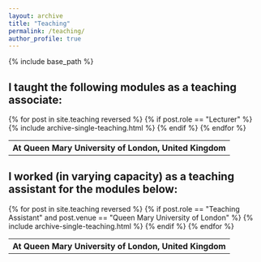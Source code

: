 ```yaml
---
layout: archive
title: "Teaching"
permalink: /teaching/
author_profile: true
---
```


{% include base_path %}

I taught the following modules as a teaching associate:
------

<table>
<tr>
  <th class="venue" colspan="2">At Queen Mary University of London, United Kingdom</th>
</tr>
{% for post in site.teaching reversed %}
  {% if post.role == "Lecturer" %}
    {% include archive-single-teaching.html %}
  {% endif %}
{% endfor %}
</table>

I worked (in varying capacity) as a teaching assistant for the modules below:
------
<table>
<tr>
  <th class="venue" colspan="2">At Queen Mary University of London, United Kingdom</th>
</tr>
{% for post in site.teaching reversed %}
  {% if post.role == "Teaching Assistant" and post.venue == "Queen Mary University of London" %}
    {% include archive-single-teaching.html %}
  {% endif %}
{% endfor %}
</table>

<table>
<tr>
